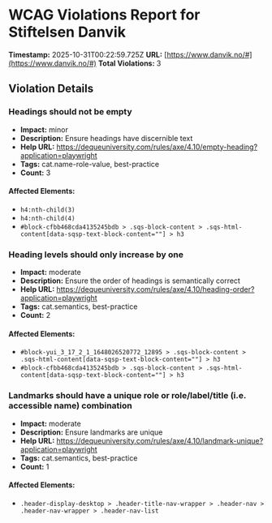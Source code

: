 # WCAG Violations Report for Stiftelsen Danvik

**Timestamp:** 2025-10-31T00:22:59.725Z
**URL:** [https://www.danvik.no/#](https://www.danvik.no/#)
**Total Violations:** 3

## Violation Details

### Headings should not be empty

- **Impact:** minor
- **Description:** Ensure headings have discernible text
- **Help URL:** https://dequeuniversity.com/rules/axe/4.10/empty-heading?application=playwright
- **Tags:** cat.name-role-value, best-practice
- **Count:** 3

#### Affected Elements:

- `h4:nth-child(3)`
- `h4:nth-child(4)`
- `#block-cfbb468cda4135245bdb > .sqs-block-content > .sqs-html-content[data-sqsp-text-block-content=""] > h3`

### Heading levels should only increase by one

- **Impact:** moderate
- **Description:** Ensure the order of headings is semantically correct
- **Help URL:** https://dequeuniversity.com/rules/axe/4.10/heading-order?application=playwright
- **Tags:** cat.semantics, best-practice
- **Count:** 2

#### Affected Elements:

- `#block-yui_3_17_2_1_1648026520772_12895 > .sqs-block-content > .sqs-html-content[data-sqsp-text-block-content=""] > h3`
- `#block-cfbb468cda4135245bdb > .sqs-block-content > .sqs-html-content[data-sqsp-text-block-content=""] > h3`

### Landmarks should have a unique role or role/label/title (i.e. accessible name) combination

- **Impact:** moderate
- **Description:** Ensure landmarks are unique
- **Help URL:** https://dequeuniversity.com/rules/axe/4.10/landmark-unique?application=playwright
- **Tags:** cat.semantics, best-practice
- **Count:** 1

#### Affected Elements:

- `.header-display-desktop > .header-title-nav-wrapper > .header-nav > .header-nav-wrapper > .header-nav-list`
